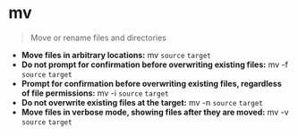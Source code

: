 # mv
> Move or rename files and directories
- **Move files in arbitrary locations:**
mv `source` `target`
- **Do not prompt for confirmation before overwriting existing files:**
mv -f `source` `target`
- **Prompt for confirmation before overwriting existing files, regardless of file permissions:**
mv -i `source` `target`
- **Do not overwrite existing files at the target:**
mv -n `source` `target`
- **Move files in verbose mode, showing files after they are moved:**
mv -v `source` `target`
